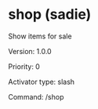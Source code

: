# shop (sadie)
Show items for sale

Version: 1.0.0

Priority: 0

Activator type: slash

Command: /shop


